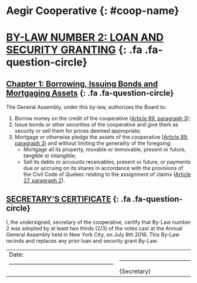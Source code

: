 ﻿Aegir Cooperative {: #coop-name}
=================

[BY-LAW NUMBER 2: LOAN AND SECURITY GRANTING](#by-law-number-2-loan-and-security-granting) [](commentary/by-law2.md#by-law-number-2-loan-and-security-granting){: .fa .fa-question-circle}
=============================


[Chapter 1: Borrowing, Issuing Bonds and Mortgaging Assets](#chapter-1-borrowing-issuing-bonds-and-mortgaging-assets) [](commentary/by-law2.md#chapter-1-borrowing-issuing-bonds-and-mortgaging-assets){: .fa .fa-question-circle}
-----------------------------------------------------

The General Assembly, under this by-law, authorizes the Board to:

1. Borrow money on the credit of the cooperative ([Article 89, paragraph 3](http://canlii.ca/t/52jp7#sec89));
2. Issue bonds or other securities of the cooperative and give them as security or sell them for prices deemed appropriate;
3. Mortgage or otherwise pledge the assets of the cooperative ([Article 89, paragraph 3](http://canlii.ca/t/52jp7#sec89)) and without limiting the generality of the foregoing:
    * Mortgage all its property, movable or immovable, present or future, tangible or intangible;
    * Sell its debts or accounts receivables, present or future, or payments due or accruing on its shares in accordance with the provisions of the Civil Code of Quebec relating to the assignment of claims ([Article 27, paragraph 2](http://canlii.ca/t/52jp7#sec27)). 


[SECRETARY’S CERTIFICATE](#secretarys-certificate) [](commentary/by-law2.md#secretarys-certificate){: .fa .fa-question-circle}
-----------------------

I, the undersigned, secretary of the cooperative, certify that By-Law number 2 was adopted by at least two thirds (2/3) of the votes cast at the Annual General Assembly held in New York City, on July 8th 2016. This By-Law recinds and replaces any prior loan and security grant By-Law.


<table class=coop-signatures>
  <tr>
    <td> Date: _______________________________________ </td>
    <td> __________________________________________________________</td>
  </tr>
  <tr>
    <td></td>
    <td>(Secretary)</td>
  </tr>
</table>
